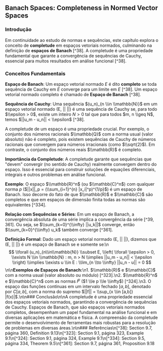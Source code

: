 ## Banach Spaces: Completeness in Normed Vector Spaces

### Introdução
Em continuidade ao estudo de normas e sequências, este capítulo explora o conceito de **completude** em espaços vetoriais normados, culminando na definição de **espaços de Banach** [^38]. A completude é uma propriedade fundamental que garante a convergência de sequências de Cauchy, essencial para muitos resultados em análise funcional [^38].

### Conceitos Fundamentais

**Espaço de Banach**: Um espaço vetorial normado *E* é dito **completo** se toda sequência de Cauchy em *E* converge para um limite em *E* [^38]. Um espaço vetorial normado completo é chamado de **Espaço de Banach** [^38].

**Sequência de Cauchy**: Uma sequência $(u_n)_{n \\in \\mathbb{N}}$ em um espaço vetorial normado (E, || ||) é uma sequência de Cauchy se, para todo $\\epsilon > 0$, existe um inteiro $N > 0$ tal que para todos $m, n \\geq N$, temos $||u_m - u_n|| < \\epsilon$ [^38].

A completude de um espaço é uma propriedade crucial. Por exemplo, o conjunto dos números racionais $\\mathbb{Q}$ com a norma usual (valor absoluto) não é completo, pois existem sequências de Cauchy de números racionais que convergem para números irracionais (como $\\sqrt{2}$). Em contraste, o conjunto dos números reais $\\mathbb{R}$ é completo.

**Importância da Completude**: A completude garante que sequências que "devem" convergir (no sentido de Cauchy) realmente convergem dentro do espaço. Isso é essencial para construir soluções de equações diferenciais, integrais e outros problemas em análise funcional.

**Exemplo**: O espaço $\\mathbb{R}^n$ (ou $\\mathbb{C}^n$) com qualquer norma *p* ($||x||_p = (\\sum_{i=1}^{n} |x_i|^p)^{1/p}$) é um espaço de Banach. Isso decorre do fato de que $\\mathbb{R}$ e $\\mathbb{C}$ são completos e que em espaços de dimensão finita todas as normas são equivalentes [^334].

**Relação com Sequências e Séries**: Em um espaço de Banach, a convergência absoluta de uma série implica a convergência da série [^39, 361]. Ou seja, se $\\sum_{k=0}^{\\infty} ||u_k||$ converge, então $\\sum_{k=0}^{\\infty} u_k$ também converge [^361].

**Definição Formal**: Dado um espaço vetorial normado (E, || ||), dizemos que (E, || ||) é um espaço de Banach se e somente se:\n$$ \\forall (u_n)_{n\\in\\mathbb{N}} \\subset E, \\left( \\forall \\epsilon > 0, \\exists N \\in \\mathbb{N} : m, n > N \\implies ||u_m - u_n|| < \\epsilon \\right) \\implies \\exists u \\in E : \\lim_{n \\to \\infty} ||u_n - u|| = 0 $$\n\n**Exemplos de Espaços de Banach:**\n1.  $\\mathbb{R}$ e $\\mathbb{C}$ com a norma usual (valor absoluto ou módulo) [^323].\n2.  $\\mathbb{R}^n$ e $\\mathbb{C}^n$ com as normas $l^p$ ($1 \\le p \\le \\infty$) [^324].\n3.  O espaço das funções contínuas em um intervalo fechado $[a,b]$, denotado por $C[a,b]$, com a norma do supremo $||f|| = \\sup_{x \\in [a,b]} |f(x)|$.\n\n### Conclusão\n\nA completude é uma propriedade essencial dos espaços vetoriais normados, garantindo a convergência de sequências de Cauchy. Espaços de Banach, que são espaços vetoriais normados completos, desempenham um papel fundamental na análise funcional e em diversas aplicações em matemática e física. A compreensão da completude permite o desenvolvimento de ferramentas mais robustas para a resolução de problemas em diversas áreas.\n\n### Referências\n[^38]: Section 9.7, página 360, Definition 9.13\n[^323]: Section 9.1, página 323, Example 9.1\n[^324]: Section 9.1, página 324, Example 9.1\n[^334]: Section 9.5, página 334, Theorem 9.5\n[^361]: Section 9.7, página 361, Proposition 9.18
<!-- END -->